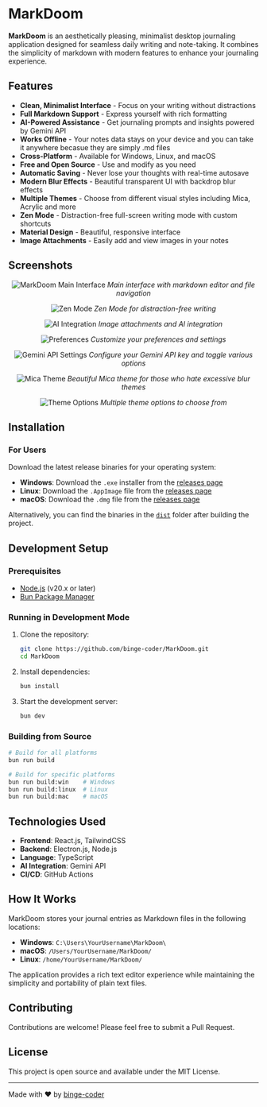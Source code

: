 # MarkDoom

**MarkDoom** is an aesthetically pleasing, minimalist desktop journaling application designed for seamless daily writing and note-taking. It combines the simplicity of markdown with modern features to enhance your journaling experience.

## Features

- **Clean, Minimalist Interface** - Focus on your writing without distractions
- **Full Markdown Support** - Express yourself with rich formatting
- **AI-Powered Assistance** - Get journaling prompts and insights powered by Gemini API
- **Works Offline** - Your notes data stays on your device and you can take it anywhere becasue they are simply .md files
- **Cross-Platform** - Available for Windows, Linux, and macOS
- **Free and Open Source** - Use and modify as you need
- **Automatic Saving** - Never lose your thoughts with real-time autosave
- **Modern Blur Effects** - Beautiful transparent UI with backdrop blur effects
- **Multiple Themes** - Choose from different visual styles including Mica, Acrylic and more
- **Zen Mode** - Distraction-free full-screen writing mode with custom shortcuts
- **Material Design** - Beautiful, responsive interface
- **Image Attachments** - Easily add and view images in your notes

## Screenshots

<div align="center">

![MarkDoom Main Interface](screenshots/Main%20interface%20with%20markdown%20editor%20and%20file%20navigation.webp)
*Main interface with markdown editor and file navigation*

![Zen Mode](screenshots/Zen%20mode.webp)
*Zen Mode for distraction-free writing*

![AI Integration](screenshots/Image%20attachments%20and%20AI%20integration.webp)
*Image attachments and AI integration*

![Preferences](screenshots/Preferences.webp)
*Customize your preferences and settings*

![Gemini API Settings](screenshots/can%20set%20your%20gemini%20api%20key%20and%20toggle%20all%20the%20options.webp)
*Configure your Gemini API key and toggle various options*

![Mica Theme](screenshots/mica%20theme.webp)
*Beautiful Mica theme for those who hate excessive blur themes*

![Theme Options](screenshots/Many%20theme%20options%20to%20choose%20from.webp)
*Multiple theme options to choose from*

</div>

## Installation

### For Users

Download the latest release binaries for your operating system:

- **Windows**: Download the `.exe` installer from the [releases page](https://github.com/binge-coder/MarkDoom/releases)
- **Linux**: Download the `.AppImage` file from the [releases page](https://github.com/binge-coder/MarkDoom/releases)
- **macOS**: Download the `.dmg` file from the [releases page](https://github.com/binge-coder/MarkDoom/releases)

Alternatively, you can find the binaries in the [`dist`](dist) folder after building the project.

## Development Setup

### Prerequisites

- [Node.js](https://nodejs.org/) (v20.x or later)
- [Bun Package Manager](https://bun.sh/)

### Running in Development Mode

1. Clone the repository:
   ```bash
   git clone https://github.com/binge-coder/MarkDoom.git
   cd MarkDoom
   ```

2. Install dependencies:
   ```bash
   bun install
   ```

3. Start the development server:
   ```bash
   bun dev
   ```

### Building from Source

```bash
# Build for all platforms
bun run build

# Build for specific platforms
bun run build:win    # Windows
bun run build:linux  # Linux
bun run build:mac    # macOS
```

## Technologies Used

- **Frontend**: React.js, TailwindCSS
- **Backend**: Electron.js, Node.js
- **Language**: TypeScript
- **AI Integration**: Gemini API
- **CI/CD**: GitHub Actions

## How It Works

MarkDoom stores your journal entries as Markdown files in the following locations:

- **Windows**: `C:\Users\YourUsername\MarkDoom\`
- **macOS**: `/Users/YourUsername/MarkDoom/`
- **Linux**: `/home/YourUsername/MarkDoom/`

The application provides a rich text editor experience while maintaining the simplicity and portability of plain text files.

## Contributing

Contributions are welcome! Please feel free to submit a Pull Request.

## License

This project is open source and available under the MIT License.

---

Made with ❤️ by [binge-coder](https://github.com/binge-coder)
